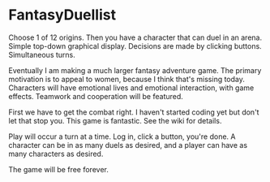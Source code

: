# FantasyDuellist

Choose 1 of 12 origins. Then you have a character that can duel in an arena. Simple top-down graphical display. Decisions are made by clicking buttons. Simultaneous turns.

Eventually I am making a much larger fantasy adventure game. The primary motivation is to appeal to women, because I think that's missing today. Characters will have emotional lives and emotional interaction, with game effects. Teamwork and cooperation will be featured.

First we have to get the combat right. I haven't started coding yet but don't let that stop you. This game is fantastic. See the wiki for details.

Play will occur a turn at a time. Log in, click a button, you're done. A character can be in as many duels as desired, and a player can have as many characters as desired.

The game will be free forever.
